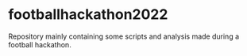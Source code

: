 # footballhackathon2022
Repository mainly containing some scripts and analysis made during a football hackathon.
